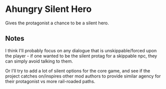 # Ahungry Silent Hero

Gives the protagonist a chance to be a silent hero.

## Notes

I think I'll probably focus on any dialogue that is unskippable/forced
upon the player - if one wanted to be the silent protag for a
skippable npc, they can simply avoid talking to them.

Or I'll try to add a lot of silent options for the core game, and see
if the project catches on/inspires other mod authors to provide
similar agency for their protagonist vs more rail-roaded paths.
